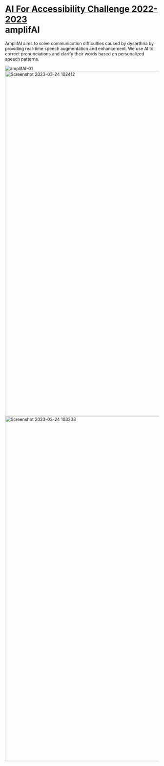[AI For Accessibility Challenge 2022-2023](https://technationcanada.agorize.com/en/challenges/ai-for-accessibility?lang=en)  
amplifAI
========================================

AmplifAI aims to solve communication difficulties caused by dysarthria by providing real-time speech augmentation and enhancement. We use AI to correct pronunciations and clarify their words based on personalized speech patterns.

![amplifAI-01](https://user-images.githubusercontent.com/44177345/226522964-7f445bce-d27a-4bf0-b4ba-3b63e704c69a.jpg)
<img width="1128" alt="Screenshot 2023-03-24 102412" src="https://user-images.githubusercontent.com/44177345/227603157-a1ac9415-2a1b-4d3f-b6a2-3e15614124c7.png">
<img width="1128" alt="Screenshot 2023-03-24 103338" src="https://user-images.githubusercontent.com/44177345/227603231-109d1c7b-20e0-40ca-969f-8eb9d5f6244f.png">
